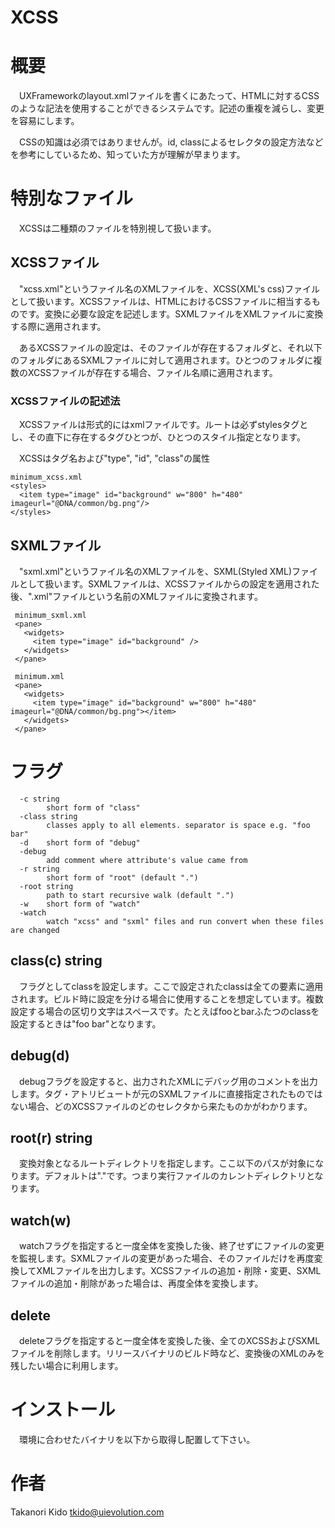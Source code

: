 XCSS
====

# 概要
　UXFrameworkのlayout.xmlファイルを書くにあたって、HTMLに対するCSSのような記法を使用することができるシステムです。記述の重複を減らし、変更を容易にします。

　CSSの知識は必須ではありませんが。id, classによるセレクタの設定方法などを参考にしているため、知っていた方が理解が早まります。

# 特別なファイル
　XCSSは二種類のファイルを特別視して扱います。

## XCSSファイル
　"xcss.xml"というファイル名のXMLファイルを、XCSS(XML's css)ファイルとして扱います。XCSSファイルは、HTMLにおけるCSSファイルに相当するものです。変換に必要な設定を記述します。SXMLファイルをXMLファイルに変換する際に適用されます。

　あるXCSSファイルの設定は、そのファイルが存在するフォルダと、それ以下のフォルダにあるSXMLファイルに対して適用されます。ひとつのフォルダに複数のXCSSファイルが存在する場合、ファイル名順に適用されます。

### XCSSファイルの記述法
　XCSSファイルは形式的にはxmlファイルです。ルートは必ずstylesタグとし、その直下に存在するタグひとつが、ひとつのスタイル指定となります。

　XCSSはタグ名および"type", "id", "class"の属性

    minimum_xcss.xml
    <styles>
      <item type="image" id="background" w="800" h="480" imageurl="@DNA/common/bg.png"/>
    </styles>

## SXMLファイル
　"sxml.xml"というファイル名のXMLファイルを、SXML(Styled XML)ファイルとして扱います。SXMLファイルは、XCSSファイルからの設定を適用された後、".xml"ファイルという名前のXMLファイルに変換されます。

     minimum_sxml.xml
     <pane>
       <widgets>
         <item type="image" id="background" />
       </widgets>
     </pane>

     minimum.xml
     <pane>
       <widgets>
         <item type="image" id="background" w="800" h="480" imageurl="@DNA/common/bg.png"></item>
       </widgets>
     </pane>


# フラグ
      -c string
            short form of "class"
      -class string
            classes apply to all elements. separator is space e.g. "foo bar"
      -d    short form of "debug"
      -debug
            add comment where attribute's value came from
      -r string
            short form of "root" (default ".")
      -root string
            path to start recursive walk (default ".")
      -w    short form of "watch"
      -watch
            watch "xcss" and "sxml" files and run convert when these files are changed


## class(c) string
　フラグとしてclassを設定します。ここで設定されたclassは全ての要素に適用されます。ビルド時に設定を分ける場合に使用することを想定しています。複数設定する場合の区切り文字はスペースです。たとえばfooとbarふたつのclassを設定するときは"foo bar"となります。

## debug(d)
　debugフラグを設定すると、出力されたXMLにデバッグ用のコメントを出力します。タグ・アトリビュートが元のSXMLファイルに直接指定されたものではない場合、どのXCSSファイルのどのセレクタから来たものかがわかります。

## root(r) string
　変換対象となるルートディレクトリを指定します。ここ以下のパスが対象になります。デフォルトは"."です。つまり実行ファイルのカレントディレクトリとなります。

## watch(w)
　watchフラグを指定すると一度全体を変換した後、終了せずにファイルの変更を監視します。SXMLファイルの変更があった場合、そのファイルだけを再度変換してXMLファイルを出力します。XCSSファイルの追加・削除・変更、SXMLファイルの追加・削除があった場合は、再度全体を変換します。

## delete
　deleteフラグを指定すると一度全体を変換した後、全てのXCSSおよびSXMLファイルを削除します。リリースバイナリのビルド時など、変換後のXMLのみを残したい場合に利用します。


# インストール
　環境に合わせたバイナリを以下から取得し配置して下さい。

# 作者
Takanori Kido <tkido@uievolution.com>
